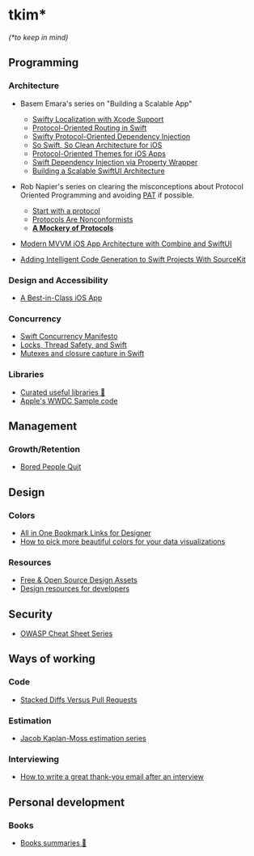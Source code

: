 # tkim*
_(*to keep in mind)_

## Programming

### Architecture
- Basem Emara's series on "Building a Scalable App"
  - [Swifty Localization with Xcode Support](https://zamzam.io/swifty-localization-xcode-support/)
  - [Protocol-Oriented Routing in Swift](https://zamzam.io/protocol-oriented-router-in-swift/)
  - [Swifty Protocol-Oriented Dependency Injection](https://zamzam.io/swift-protocol-oriented-dependency-injection/)
  - [So Swift, So Clean Architecture for iOS](https://zamzam.io/swift-clean-architecture/)
  - [Protocol-Oriented Themes for iOS Apps](https://zamzam.io/protocol-oriented-themes-for-ios-apps/)
  - [Swift Dependency Injection via Property Wrapper](https://zamzam.io/swift-dependency-injection-via-property-wrapper/)
  - [Building a Scalable SwiftUI Architecture](https://zamzam.io/building-scalable-swiftui-architecture-app/)

- Rob Napier's series on clearing the misconceptions about Protocol Oriented Programming and avoiding [PAT](a "Protocol with an Associated Type") if possible.
  - [Start with a protocol](https://robnapier.net/start-with-a-protocol)
  - [Protocols Are Nonconformists](https://robnapier.net/nonconformist)
  - **[A Mockery of Protocols](https://robnapier.net/a-mockery-of-protocols)**

- [Modern MVVM iOS App Architecture with Combine and SwiftUI](https://www.vadimbulavin.com/modern-mvvm-ios-app-architecture-with-combine-and-swiftui/)

- [Adding Intelligent Code Generation to Swift Projects With SourceKit](https://betterprogramming.pub/adding-intelligent-code-generation-to-swift-projects-with-sourcekit-d9e029efa755)
### Design and Accessibility
- [A Best-in-Class iOS App](https://www.swiftjectivec.com/a-best-in-class-app/)

### Concurrency
- [Swift Concurrency Manifesto](https://gist.github.com/lattner/31ed37682ef1576b16bca1432ea9f782)
- [Locks, Thread Safety, and Swift](https://www.mikeash.com/pyblog/friday-qa-2017-10-27-locks-thread-safety-and-swift-2017-edition.html)
- [Mutexes and closure capture in Swift](https://www.cocoawithlove.com/blog/2016/06/02/threads-and-mutexes.html)

 ### Libraries
 - [Curated useful libraries 🔗](./LIBRARIES.md)
 - [Apple's WWDC Sample code](https://developer.apple.com/sample-code/)


## Management
### Growth/Retention
- [Bored People Quit](https://randsinrepose.com/archives/bored-people-quit/)

## Design
### Colors
- [All in One Bookmark Links for Designer](https://www.evernote.design/)
- [How to pick more beautiful colors for your data visualizations](https://blog.datawrapper.de/beautifulcolors/)

### Resources
- [Free & Open Source Design Assets](https://openby.design/)
- [Design resources for developers](https://github.com/bradtraversy/design-resources-for-developers)

## Security
- [OWASP Cheat Sheet Series](https://cheatsheetseries.owasp.org/)

## Ways of working
### Code
- [Stacked Diffs Versus Pull Requests](https://jg.gg/2018/09/29/stacked-diffs-versus-pull-requests/)

### Estimation
- [Jacob Kaplan-Moss estimation series](https://jacobian.org/series/estimation/)

### Interviewing
- [How to write a great thank-you email after an interview](https://arc.dev/blog/thank-you-email-after-interview-bwjz2uh3nz)

## Personal development
### Books
- [Books summaries 🔗](./BOOKS.md)

